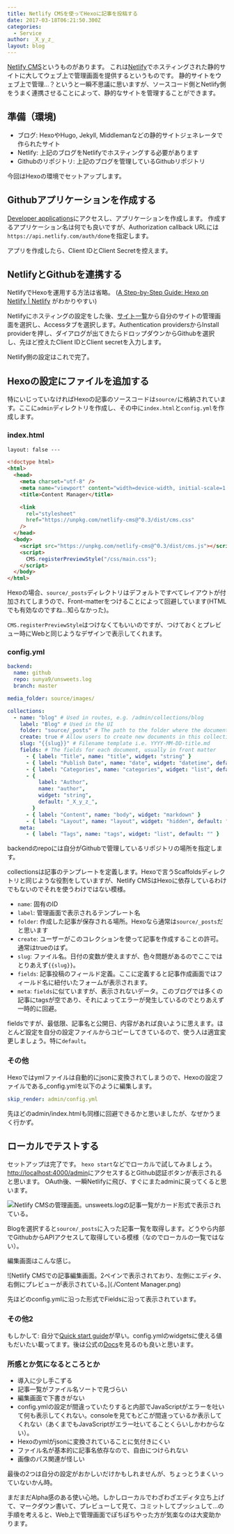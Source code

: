 ```yaml
---
title: Netlify CMSを使ってHexoに記事を投稿する
date: 2017-03-18T06:21:50.300Z
categories:
  - Service
author: _X_y_z_
layout: blog
---
```


[Netlify CMS](https://github.com/netlify/netlify-cms)というものがあります。
これは[Netlify](https://www.netlify.com/)でホスティングされた静的サイトに大してウェブ上で管理画面を提供するというものです。
静的サイトをウェブ上で管理…？というと一瞬不思議に思いますが、ソースコード側とNetlify側をうまく連携させることによって、静的なサイトを管理することができます。

<!-- more -->

## 準備（環境)

- ブログ: HexoやHugo, Jekyll, Middlemanなどの静的サイトジェネレータで作られたサイト
- Netlify: 上記のブログをNetlifyでホスティングする必要があります
- Githubのリポジトリ: 上記のブログを管理しているGithubリポジトリ

今回はHexoの環境でセットアップします。

## Githubアプリケーションを作成する

[Developer applications](https://github.com/settings/developers)にアクセスし、アプリケーションを作成します。
作成するアプリケーション名は何でも良いですが、Authorization callback URLには
`https://api.netlify.com/auth/done`を指定します。

アプリを作成したら、Client IDとClient Secretを控えます。

## NetlifyとGithubを連携する

NetlifyでHexoを運用する方法は省略。
([A Step-by-Step Guide: Hexo on Netlify | Netlify](https://www.netlify.com/blog/2015/10/26/a-step-by-step-guide-hexo-on-netlify/)
がわかりやすい)

Netlifyにホスティングの設定をした後、[サイト一覧](https://app.netlify.com/)から自分のサイトの管理画面を選択し、Accessタブを選択します。Authentication providersからInstall providerを押し、ダイアログが出てきたらドロップダウンからGithubを選択し、先ほど控えたClient IDとClient secretを入力します。

Netlify側の設定はこれで完了。

## Hexoの設定にファイルを追加する

特にいじっていなければHexoの記事のソースコードは`source/`に格納されています。ここに`admin`ディレクトリを作成し、その中に`index.html`と`config.yml`を作成します。

### index.html

```html
layout: false ---

<!doctype html>
<html>
  <head>
    <meta charset="utf-8" />
    <meta name="viewport" content="width=device-width, initial-scale=1.0" />
    <title>Content Manager</title>

    <link
      rel="stylesheet"
      href="https://unpkg.com/netlify-cms@^0.3/dist/cms.css"
    />
  </head>
  <body>
    <script src="https://unpkg.com/netlify-cms@^0.3/dist/cms.js"></script>
    <script>
      CMS.registerPreviewStyle("/css/main.css");
    </script>
  </body>
</html>
```

Hexoの場合、`source/_posts`ディレクトリはデフォルトですべてレイアウトが付加されてしまうので、Front-matterをつけることによって回避しています(HTMLでも有効なのですね…知らなかった)。

`CMS.registerPreviewStyle`はつけなくてもいいのですが、つけておくとプレビュー時にWebと同じようなデザインで表示してくれます。

### config.yml

```yaml
backend:
  name: github
  repo: sunya9/unsweets.log
  branch: master

media_folder: source/images/

collections:
  - name: "blog" # Used in routes, e.g. /admin/collections/blog
    label: "Blog" # Used in the UI
    folder: "source/_posts" # The path to the folder where the documents are stored
    create: true # Allow users to create new documents in this collection
    slug: "{{slug}}" # Filename template i.e. YYYY-MM-DD-title.md
    fields: # The fields for each document, usually in front matter
      - { label: "Title", name: "title", widget: "string" }
      - { label: "Publish Date", name: "date", widget: "datetime", default: "" }
      - { label: "Categories", name: "categories", widget: "list", default: "" }
      - {
          label: "Author",
          name: "author",
          widget: "string",
          default: "_X_y_z_",
        }
      - { label: "Content", name: "body", widget: "markdown" }
      - { label: "Layout", name: "layout", widget: "hidden", default: "blog" }
    meta:
      - { label: "Tags", name: "tags", widget: "list", default: "" }
```

backendのrepoには自分がGithubで管理しているリポジトリの場所を指定します。

collectionsは記事のテンプレートを定義します。Hexoで言うScaffoldsディレクトリと同じような役割をしていますが、Netlify CMSはHexoに依存しているわけでもないのでそれを使うわけではない模様。

- `name`: 固有のID
- `label`: 管理画面で表示されるテンプレート名
- `folder`: 作成した記事が保存される場所。Hexoなら通常は`source/_posts`だと思います
- `create`: ユーザーがこのコレクションを使って記事を作成することの許可。通常はtrueのはず。
- `slug`: ファイル名。日付の変数が使えますが、色々問題があるのでここではとりあえず`{{slug}}`。
- `fields`: 記事投稿のフィールド定義。ここに定義すると記事作成画面ではフィールド名に紐付いたフォームが表示されます。
- `meta`: `fields`に似ていますが、表示されないデータ。このブログでは多くの記事にtagsが空であり、それによってエラーが発生しているのでとりあえず一時的に回避。

fieldsですが、最低限、記事名と公開日、内容があれば良いように思えます。ほとんど設定を自分の設定ファイルからコピーしてきているので、使う人は適宜変更しましょう。特に`default`。

### その他

Hexoではymlファイルは自動的にjsonに変換されてしまうので、Hexoの設定ファイルである\_config.ymlを以下のように編集します。

```yaml
skip_render: admin/config.yml
```

先ほどのadmin/index.htmlも同様に回避できるかと思いましたが、なぜかうまく行かず。

## ローカルでテストする

セットアップは完了です。
`hexo start`などでローカルで試してみましょう。[http://localhost:4000/admin](http://localhost:4000/admin)にアクセスするとGithub認証ボタンが表示されると思います。
OAuth後、一瞬Netlifyに飛び、すぐにまたadminに戻ってくると思います。

![Netlify CMSの管理画面。unsweets.logの記事一覧がカード形式で表示されている。](./d88e0aac-46bd-49a3-af56-2802ca148f7f.png)

Blogを選択すると`source/_posts`に入った記事一覧を取得します。どうやら内部でGithubからAPIアクセスして取得している模様（なのでローカルの一覧ではない）。

編集画面はこんな感じ。

![Netlify CMSでの記事編集画面。2ペインで表示されており、左側にエディタ、右側にプレビューが表示されている。](./Content Manager.png)

先ほどのconfig.ymlに沿った形式でFieldsに沿って表示されています。

### その他2

もしかして: 自分で[Quick start guide](https://github.com/netlify/netlify-cms/blob/master/docs/quick-start.md)が早い。config.ymlのwidgetsに使える値もだいたい載ってます。後は公式の[Docs](https://www.netlifycms.org/docs/)を見るのも良いと思います。

### 所感とか気になるところとか

- 導入に少し手こずる
- 記事一覧がファイル名ソートで見づらい
- 編集画面で下書きがない
- config.ymlの設定が間違っていたりすると内部でJavaScriptがエラーを吐いて何も表示してくれない。consoleを見てもどこが間違っているか表示してくれない（あくまでもJavaScriptがエラー吐いてることくらいしかわからない）。
- Hexoのymlがjsonに変換されていることに気付きにくい
- ファイル名が基本的に記事名依存なので、自由につけられない
- 画像のパス関連が怪しい

最後の2つは自分の設定がおかしいだけかもしれませんが、ちょっとうまくいっていないかん時。

まだまだAlpha感のある使い心地。しかしローカルでわざわざエディタ立ち上げて、マークダウン書いて、プレビューして見て、コミットしてプッシュして…の手順を考えると、Web上で管理画面でぽちぽちやった方が気楽なのは大変助かります。
